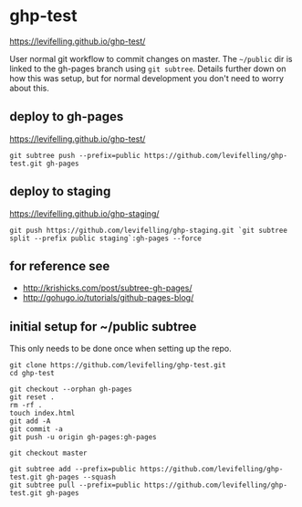 # ghp-test 

https://levifelling.github.io/ghp-test/ 

User normal git workflow to commit changes on master. The `~/public` dir is linked to the gh-pages branch using `git subtree`. Details further down on how this was setup, but for normal development you don't need to worry about this.

## deploy to gh-pages
https://levifelling.github.io/ghp-test/ 

```
git subtree push --prefix=public https://github.com/levifelling/ghp-test.git gh-pages
```

## deploy to staging
https://levifelling.github.io/ghp-staging/ 

```
git push https://github.com/levifelling/ghp-staging.git `git subtree split --prefix public staging`:gh-pages --force
```

## for reference see
- http://krishicks.com/post/subtree-gh-pages/
- http://gohugo.io/tutorials/github-pages-blog/


## initial setup for ~/public subtree
This only needs to be done once when setting up the repo. 
```
git clone https://github.com/levifelling/ghp-test.git
cd ghp-test

git checkout --orphan gh-pages
git reset .
rm -rf .
touch index.html
git add -A
git commit -a
git push -u origin gh-pages:gh-pages

git checkout master 

git subtree add --prefix=public https://github.com/levifelling/ghp-test.git gh-pages --squash
git subtree pull --prefix=public https://github.com/levifelling/ghp-test.git gh-pages
```

